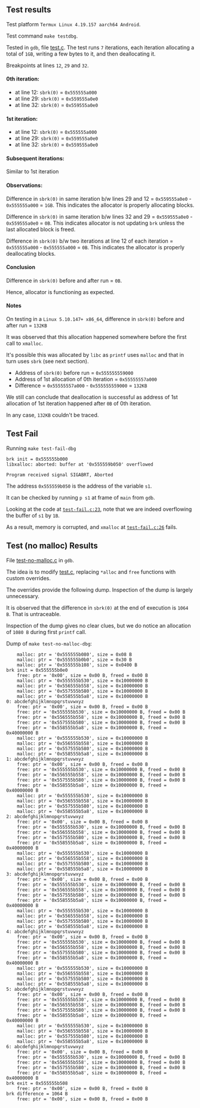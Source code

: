 ## Test results
Test platform `Termux Linux 4.19.157 aarch64 Android`.

Test command `make testdbg`.

Tested in `gdb`, file [test.c](test.c).
The test runs `7` iterations, each iteration allocating a total of `1GB`, writing a few bytes to it, and then deallocating it.

Breakpoints at lines `12`, `29` and `32`.

#### 0th iteration:
 - at line 12: `sbrk(0)` = `0x555555a000`
 - at line 29: `sbrk(0)` = `0x559555a0e0`
 - at line 32: `sbrk(0)` = `0x559555a0e0`

#### 1st iteration:
 - at line 12: `sbrk(0)` = `0x555555a000`
 - at line 29: `sbrk(0)` = `0x559555a0e0`
 - at line 32: `sbrk(0)` = `0x559555a0e0`

#### Subsequent iterations:
Similar to 1st iteration

#### Observations:

Difference in `sbrk(0)` in same iteration b/w lines 29 and 12 = `0x559555a0e0` - `0x555555a000` = `1GB`.
This indicates the allocator is properly allocating blocks.

Difference in `sbrk(0)` in same iteration b/w lines 32 and 29 = `0x559555a0e0` - `0x559555a0e0` = `0B`.
This indicates allocator is not updating `brk` unless the last allocated block is freed.

Difference in `sbrk(0)` b/w two iterations at line 12 of each iteration = `0x555555a000` - `0x555555a000` = `0B`.
This indicates the allocator is properly deallocating blocks.

#### Conclusion
Difference in `sbrk(0)` before and after run = `0B`.

Hence, allocator is functioning as expected.

#### Notes
On testing in a `Linux 5.10.147+ x86_64`, difference in `sbrk(0)` before and after run = `132KB`

It was observed that this allocation happened somewhere before the first call to `xmalloc`.

It's possible this was allocated by `libc` as `printf` uses `malloc` and that in turn uses `sbrk` (see next section).

- Address of `sbrk(0)` before run = `0x555555559000`
- Address of 1st allocation of 0th iteration = `0x55555557a000`
- Difference = `0x55555557a000` - `0x555555559000` = `132KB`

We still can conclude that deallocation is successful as address of 1st allocation of 1st iteration happened after `0B` of 0th iteration.

In any case, `132KB` couldn't be traced.

## Test Fail
Running `make test-fail-dbg`
```
brk init = 0x555555b000
libxalloc: aborted: buffer at '0x555559b050' overflowed

Program received signal SIGABRT, Aborted
```

The address `0x555559b050` is the address of the variable `s1`.

It can be checked by running `p s1` at frame of `main` from `gdb`.

Looking at the code at [`test-fail.c:23`](test-fail.c#L23), note that we are indeed overflowing the buffer of `s1` by `1B`.

As a result, memory is corrupted, and `xmalloc` at [`test-fail.c:26`](test-fail.c#L26) fails.

## Test (no malloc) Results
File [test-no-malloc.c](test-no-malloc.c) in `gdb`.

The idea is to modify [test.c](test.c), replacing `*alloc` and `free` functions with custom overrides.

The overrides provide the following dump.
Inspection of the dump is largely unnecessary.

It is observed that the difference in `sbrk(0)` at the end of execution is `1064 B`.
That is untraceable.

Inspection of the dump gives no clear clues, but we do notice an allocation of `1080 B` during first `printf` call.

Dump of `make test-no-malloc-dbg`:
```
    malloc: ptr = '0x555555b080', size = 0x08 B
    malloc: ptr = '0x555555b0b0', size = 0x30 B
    malloc: ptr = '0x555555b108', size = 0x0400 B
brk init = 0x555555b0e0
    free: ptr = '0x00', size = 0x00 B, freed = 0x00 B
    malloc: ptr = '0x555555b530', size = 0x10000000 B
    malloc: ptr = '0x556555b558', size = 0x10000000 B
    malloc: ptr = '0x557555b580', size = 0x10000000 B
    malloc: ptr = '0x558555b5a8', size = 0x10000000 B
0: abcdefghijklmnopqrstuvwxyz
    free: ptr = '0x00', size = 0x00 B, freed = 0x00 B
    free: ptr = '0x555555b530', size = 0x10000000 B, freed = 0x00 B
    free: ptr = '0x556555b558', size = 0x10000000 B, freed = 0x00 B
    free: ptr = '0x557555b580', size = 0x10000000 B, freed = 0x00 B
    free: ptr = '0x558555b5a8', size = 0x10000000 B, freed = 0x40000000 B
    malloc: ptr = '0x555555b530', size = 0x10000000 B
    malloc: ptr = '0x556555b558', size = 0x10000000 B
    malloc: ptr = '0x557555b580', size = 0x10000000 B
    malloc: ptr = '0x558555b5a8', size = 0x10000000 B
1: abcdefghijklmnopqrstuvwxyz
    free: ptr = '0x00', size = 0x00 B, freed = 0x00 B
    free: ptr = '0x555555b530', size = 0x10000000 B, freed = 0x00 B
    free: ptr = '0x556555b558', size = 0x10000000 B, freed = 0x00 B
    free: ptr = '0x557555b580', size = 0x10000000 B, freed = 0x00 B
    free: ptr = '0x558555b5a8', size = 0x10000000 B, freed = 0x40000000 B
    malloc: ptr = '0x555555b530', size = 0x10000000 B
    malloc: ptr = '0x556555b558', size = 0x10000000 B
    malloc: ptr = '0x557555b580', size = 0x10000000 B
    malloc: ptr = '0x558555b5a8', size = 0x10000000 B
2: abcdefghijklmnopqrstuvwxyz
    free: ptr = '0x00', size = 0x00 B, freed = 0x00 B
    free: ptr = '0x555555b530', size = 0x10000000 B, freed = 0x00 B
    free: ptr = '0x556555b558', size = 0x10000000 B, freed = 0x00 B
    free: ptr = '0x557555b580', size = 0x10000000 B, freed = 0x00 B
    free: ptr = '0x558555b5a8', size = 0x10000000 B, freed = 0x40000000 B
    malloc: ptr = '0x555555b530', size = 0x10000000 B
    malloc: ptr = '0x556555b558', size = 0x10000000 B
    malloc: ptr = '0x557555b580', size = 0x10000000 B
    malloc: ptr = '0x558555b5a8', size = 0x10000000 B
3: abcdefghijklmnopqrstuvwxyz
    free: ptr = '0x00', size = 0x00 B, freed = 0x00 B
    free: ptr = '0x555555b530', size = 0x10000000 B, freed = 0x00 B
    free: ptr = '0x556555b558', size = 0x10000000 B, freed = 0x00 B
    free: ptr = '0x557555b580', size = 0x10000000 B, freed = 0x00 B
    free: ptr = '0x558555b5a8', size = 0x10000000 B, freed = 0x40000000 B
    malloc: ptr = '0x555555b530', size = 0x10000000 B
    malloc: ptr = '0x556555b558', size = 0x10000000 B
    malloc: ptr = '0x557555b580', size = 0x10000000 B
    malloc: ptr = '0x558555b5a8', size = 0x10000000 B
4: abcdefghijklmnopqrstuvwxyz
    free: ptr = '0x00', size = 0x00 B, freed = 0x00 B
    free: ptr = '0x555555b530', size = 0x10000000 B, freed = 0x00 B
    free: ptr = '0x556555b558', size = 0x10000000 B, freed = 0x00 B
    free: ptr = '0x557555b580', size = 0x10000000 B, freed = 0x00 B
    free: ptr = '0x558555b5a8', size = 0x10000000 B, freed = 0x40000000 B
    malloc: ptr = '0x555555b530', size = 0x10000000 B
    malloc: ptr = '0x556555b558', size = 0x10000000 B
    malloc: ptr = '0x557555b580', size = 0x10000000 B
    malloc: ptr = '0x558555b5a8', size = 0x10000000 B
5: abcdefghijklmnopqrstuvwxyz
    free: ptr = '0x00', size = 0x00 B, freed = 0x00 B
    free: ptr = '0x555555b530', size = 0x10000000 B, freed = 0x00 B
    free: ptr = '0x556555b558', size = 0x10000000 B, freed = 0x00 B
    free: ptr = '0x557555b580', size = 0x10000000 B, freed = 0x00 B
    free: ptr = '0x558555b5a8', size = 0x10000000 B, freed = 0x40000000 B
    malloc: ptr = '0x555555b530', size = 0x10000000 B
    malloc: ptr = '0x556555b558', size = 0x10000000 B
    malloc: ptr = '0x557555b580', size = 0x10000000 B
    malloc: ptr = '0x558555b5a8', size = 0x10000000 B
6: abcdefghijklmnopqrstuvwxyz
    free: ptr = '0x00', size = 0x00 B, freed = 0x00 B
    free: ptr = '0x555555b530', size = 0x10000000 B, freed = 0x00 B
    free: ptr = '0x556555b558', size = 0x10000000 B, freed = 0x00 B
    free: ptr = '0x557555b580', size = 0x10000000 B, freed = 0x00 B
    free: ptr = '0x558555b5a8', size = 0x10000000 B, freed = 0x40000000 B
brk exit = 0x555555b508
    free: ptr = '0x00', size = 0x00 B, freed = 0x00 B
brk difference = 1064 B
    free: ptr = '0x00', size = 0x00 B, freed = 0x00 B
```
